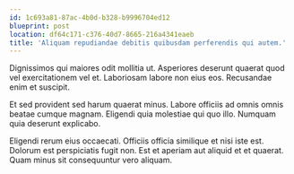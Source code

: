 ```yaml
---
id: 1c693a81-87ac-4b0d-b328-b9996704ed12
blueprint: post
location: df64c171-c376-40d7-8665-216a4341eaeb
title: 'Aliquam repudiandae debitis quibusdam perferendis qui autem.'
---
```

Dignissimos qui maiores odit mollitia ut. Asperiores deserunt quaerat quod vel exercitationem vel et. Laboriosam labore non eius eos. Recusandae enim et suscipit.

Et sed provident sed harum quaerat minus. Labore officiis ad omnis omnis beatae cumque magnam. Eligendi quia molestiae qui quo illo. Numquam quia deserunt explicabo.

Eligendi rerum eius occaecati. Officiis officia similique et nisi iste est. Dolorum est perspiciatis fugit non. Est et aperiam aut aliquid et et quaerat. Quam minus sit consequuntur vero aliquam.